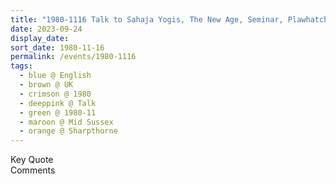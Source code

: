 ```yaml
---
title: "1980-1116 Talk to Sahaja Yogis, The New Age, Seminar, Plawhatch Hall, Plaw Hatch Lane, Sharpthorne (8 kms S of East Grinstead), Mid Sussex, UK"
date: 2023-09-24
display_date: 
sort_date: 1980-11-16
permalink: /events/1980-1116
tags:
  - blue @ English
  - brown @ UK
  - crimson @ 1980
  - deeppink @ Talk
  - green @ 1980-11
  - maroon @ Mid Sussex
  - orange @ Sharpthorne
---
```


<wave-list>
  <list-title color="green" width="75">Key Quote</list-title>
  <list-item color="BlanchedAlmond"  width="200"></list-item>
  <list-item color="Lavender"></list-item>
  <list-item color="BlanchedAlmond"></list-item>
</wave-list>

<br>

<wave-list>
  <list-title color="green" width="75">Comments</list-title>
  <list-item color="BlanchedAlmond"  width="200"></list-item>
  <list-item color="Lavender"></list-item>
  <list-item color="BlanchedAlmond"></list-item>
</wave-list>